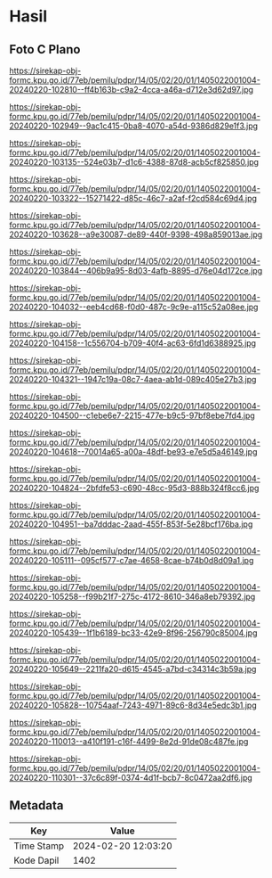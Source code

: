 # Hasil

## Foto C Plano

https://sirekap-obj-formc.kpu.go.id/77eb/pemilu/pdpr/14/05/02/20/01/1405022001004-20240220-102810--ff4b163b-c9a2-4cca-a46a-d712e3d62d97.jpg

https://sirekap-obj-formc.kpu.go.id/77eb/pemilu/pdpr/14/05/02/20/01/1405022001004-20240220-102949--9ac1c415-0ba8-4070-a54d-9386d829e1f3.jpg

https://sirekap-obj-formc.kpu.go.id/77eb/pemilu/pdpr/14/05/02/20/01/1405022001004-20240220-103135--524e03b7-d1c6-4388-87d8-acb5cf825850.jpg

https://sirekap-obj-formc.kpu.go.id/77eb/pemilu/pdpr/14/05/02/20/01/1405022001004-20240220-103322--15271422-d85c-46c7-a2af-f2cd584c69d4.jpg

https://sirekap-obj-formc.kpu.go.id/77eb/pemilu/pdpr/14/05/02/20/01/1405022001004-20240220-103628--a9e30087-de89-440f-9398-498a859013ae.jpg

https://sirekap-obj-formc.kpu.go.id/77eb/pemilu/pdpr/14/05/02/20/01/1405022001004-20240220-103844--406b9a95-8d03-4afb-8895-d76e04d172ce.jpg

https://sirekap-obj-formc.kpu.go.id/77eb/pemilu/pdpr/14/05/02/20/01/1405022001004-20240220-104032--eeb4cd68-f0d0-487c-9c9e-a115c52a08ee.jpg

https://sirekap-obj-formc.kpu.go.id/77eb/pemilu/pdpr/14/05/02/20/01/1405022001004-20240220-104158--1c556704-b709-40f4-ac63-6fd1d6388925.jpg

https://sirekap-obj-formc.kpu.go.id/77eb/pemilu/pdpr/14/05/02/20/01/1405022001004-20240220-104321--1947c19a-08c7-4aea-ab1d-089c405e27b3.jpg

https://sirekap-obj-formc.kpu.go.id/77eb/pemilu/pdpr/14/05/02/20/01/1405022001004-20240220-104500--c1ebe6e7-2215-477e-b9c5-97bf8ebe7fd4.jpg

https://sirekap-obj-formc.kpu.go.id/77eb/pemilu/pdpr/14/05/02/20/01/1405022001004-20240220-104618--70014a65-a00a-48df-be93-e7e5d5a46149.jpg

https://sirekap-obj-formc.kpu.go.id/77eb/pemilu/pdpr/14/05/02/20/01/1405022001004-20240220-104824--2bfdfe53-c690-48cc-95d3-888b324f8cc6.jpg

https://sirekap-obj-formc.kpu.go.id/77eb/pemilu/pdpr/14/05/02/20/01/1405022001004-20240220-104951--ba7dddac-2aad-455f-853f-5e28bcf176ba.jpg

https://sirekap-obj-formc.kpu.go.id/77eb/pemilu/pdpr/14/05/02/20/01/1405022001004-20240220-105111--095cf577-c7ae-4658-8cae-b74b0d8d09a1.jpg

https://sirekap-obj-formc.kpu.go.id/77eb/pemilu/pdpr/14/05/02/20/01/1405022001004-20240220-105258--f99b21f7-275c-4172-8610-346a8eb79392.jpg

https://sirekap-obj-formc.kpu.go.id/77eb/pemilu/pdpr/14/05/02/20/01/1405022001004-20240220-105439--1f1b6189-bc33-42e9-8f96-256790c85004.jpg

https://sirekap-obj-formc.kpu.go.id/77eb/pemilu/pdpr/14/05/02/20/01/1405022001004-20240220-105649--2211fa20-d615-4545-a7bd-c34314c3b59a.jpg

https://sirekap-obj-formc.kpu.go.id/77eb/pemilu/pdpr/14/05/02/20/01/1405022001004-20240220-105828--10754aaf-7243-4971-89c6-8d34e5edc3b1.jpg

https://sirekap-obj-formc.kpu.go.id/77eb/pemilu/pdpr/14/05/02/20/01/1405022001004-20240220-110013--a410f191-c16f-4499-8e2d-91de08c487fe.jpg

https://sirekap-obj-formc.kpu.go.id/77eb/pemilu/pdpr/14/05/02/20/01/1405022001004-20240220-110301--37c6c89f-0374-4d1f-bcb7-8c0472aa2df6.jpg


## Metadata

| Key        | Value               |
| ---------- | ------------------- |
| Time Stamp | 2024-02-20 12:03:20 |
| Kode Dapil | 1402                |



